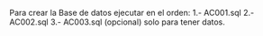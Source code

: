 Para crear la Base de datos ejecutar en el orden:
1.- AC001.sql 
2.- AC002.sql
3.- AC003.sql (opcional) solo para tener datos.
